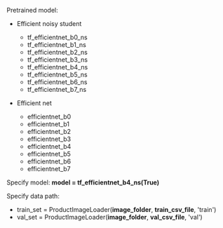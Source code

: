 Pretrained model:
- Efficient noisy student
    - tf_efficientnet_b0_ns
    - tf_efficientnet_b1_ns
    - tf_efficientnet_b2_ns
    - tf_efficientnet_b3_ns
    - tf_efficientnet_b4_ns
    - tf_efficientnet_b5_ns
    - tf_efficientnet_b6_ns
    - tf_efficientnet_b7_ns

- Efficient net
    - efficientnet_b0
    - efficientnet_b1
    - efficientnet_b2
    - efficientnet_b3
    - efficientnet_b4
    - efficientnet_b5
    - efficientnet_b6
    - efficientnet_b7

Specify model: __model = tf_efficientnet_b4_ns(True)__

Specify data path:
- train_set = ProductImageLoader(__image_folder__, __train_csv_file__, 'train')
- val_set = ProductImageLoader(__image_folder__, __val_csv_file__, 'val')